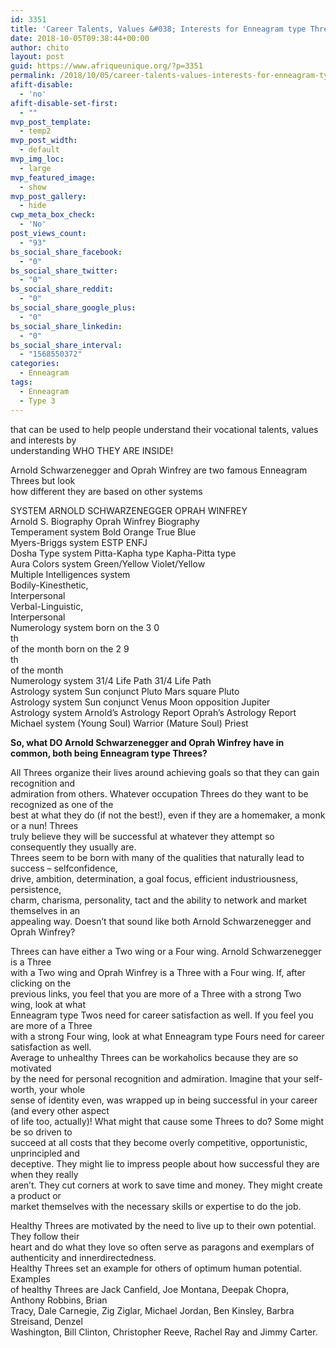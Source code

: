 ```yaml
---
id: 3351
title: 'Career Talents, Values &#038; Interests for Enneagram type Threes'
date: 2018-10-05T09:38:44+00:00
author: chito
layout: post
guid: https://www.afriqueunique.org/?p=3351
permalink: /2018/10/05/career-talents-values-interests-for-enneagram-type-threes/
afift-disable:
  - 'no'
afift-disable-set-first:
  - ""
mvp_post_template:
  - temp2
mvp_post_width:
  - default
mvp_img_loc:
  - large
mvp_featured_image:
  - show
mvp_post_gallery:
  - hide
cwp_meta_box_check:
  - 'No'
post_views_count:
  - "93"
bs_social_share_facebook:
  - "0"
bs_social_share_twitter:
  - "0"
bs_social_share_reddit:
  - "0"
bs_social_share_google_plus:
  - "0"
bs_social_share_linkedin:
  - "0"
bs_social_share_interval:
  - "1568550372"
categories:
  - Enneagram
tags:
  - Enneagram
  - Type 3
---
```

that can be used to help people understand their vocational talents, values and interests by  
understanding WHO THEY ARE INSIDE!

Arnold Schwarzenegger and Oprah Winfrey are two famous Enneagram Threes but look  
how different they are based on other systems

SYSTEM ARNOLD SCHWARZENEGGER OPRAH WINFREY  
Arnold S. Biography Oprah Winfrey Biography  
Temperament system Bold Orange True Blue  
Myers-Briggs system ESTP ENFJ  
Dosha Type system Pitta-Kapha type Kapha-Pitta type  
Aura Colors system Green/Yellow Violet/Yellow  
Multiple Intelligences system  
Bodily-Kinesthetic,  
Interpersonal  
Verbal-Linguistic,  
Interpersonal  
Numerology system born on the 3 0  
th  
of the month born on the 2 9  
th  
of the month  
Numerology system 31/4 Life Path 31/4 Life Path  
Astrology system Sun conjunct Pluto Mars square Pluto  
Astrology system Sun conjunct Venus Moon opposition Jupiter  
Astrology system Arnold’s Astrology Report Oprah’s Astrology Report  
Michael system (Young Soul) Warrior (Mature Soul) Priest

**So, what DO Arnold Schwarzenegger and Oprah Winfrey have in**  
**common, both being Enneagram type Threes?**

All Threes organize their lives around achieving goals so that they can gain recognition and  
admiration from others. Whatever occupation Threes do they want to be recognized as one of the  
best at what they do (if not the best!), even if they are a homemaker, a monk or a nun! Threes  
truly believe they will be successful at whatever they attempt so consequently they usually are.  
Threes seem to be born with many of the qualities that naturally lead to success – selfconfidence,  
drive, ambition, determination, a goal focus, efficient industriousness, persistence,  
charm, charisma, personality, tact and the ability to network and market themselves in an  
appealing way. Doesn’t that sound like both Arnold Schwarzenegger and Oprah Winfrey?

Threes can have either a Two wing or a Four wing. Arnold Schwarzenegger is a Three  
with a Two wing and Oprah Winfrey is a Three with a Four wing. If, after clicking on the  
previous links, you feel that you are more of a Three with a strong Two wing, look at what  
Enneagram type Twos need for career satisfaction as well. If you feel you are more of a Three  
with a strong Four wing, look at what Enneagram type Fours need for career satisfaction as well.  
Average to unhealthy Threes can be workaholics because they are so motivated  
by the need for personal recognition and admiration. Imagine that your self-worth, your whole  
sense of identity even, was wrapped up in being successful in your career (and every other aspect  
of life too, actually)! What might that cause some Threes to do? Some might be so driven to  
succeed at all costs that they become overly competitive, opportunistic, unprincipled and  
deceptive. They might lie to impress people about how successful they are when they really  
aren’t. They cut corners at work to save time and money. They might create a product or  
market themselves with the necessary skills or expertise to do the job.

Healthy Threes are motivated by the need to live up to their own potential. They follow their  
heart and do what they love so often serve as paragons and exemplars of authenticity and innerdirectedness.  
Healthy Threes set an example for others of optimum human potential. Examples  
of healthy Threes are Jack Canfield, Joe Montana, Deepak Chopra, Anthony Robbins, Brian  
Tracy, Dale Carnegie, Zig Ziglar, Michael Jordan, Ben Kinsley, Barbra Streisand, Denzel  
Washington, Bill Clinton, Christopher Reeve, Rachel Ray and Jimmy Carter.
